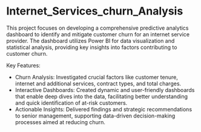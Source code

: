 # Internet_Services_churn_Analysis


This project focuses on developing a comprehensive predictive analytics dashboard to identify and mitigate customer churn for an internet service provider. The dashboard utilizes Power BI for data visualization and statistical analysis, providing key insights into factors contributing to customer churn.

Key Features:
* Churn Analysis: Investigated crucial factors like customer tenure, internet and additional services, contract types, and total charges.
* Interactive Dashboards: Created dynamic and user-friendly dashboards that enable deep dives into the data, facilitating better understanding and quick identification of at-risk customers.
* Actionable Insights: Delivered findings and strategic recommendations to senior management, supporting data-driven decision-making processes aimed at reducing churn.
